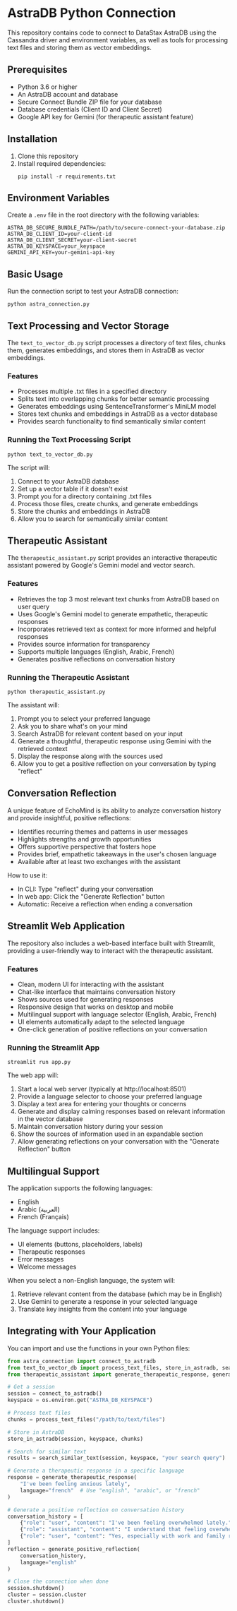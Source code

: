 # AstraDB Python Connection

This repository contains code to connect to DataStax AstraDB using the Cassandra driver and environment variables, as well as tools for processing text files and storing them as vector embeddings.

## Prerequisites

- Python 3.6 or higher
- An AstraDB account and database
- Secure Connect Bundle ZIP file for your database
- Database credentials (Client ID and Client Secret)
- Google API key for Gemini (for therapeutic assistant feature)

## Installation

1. Clone this repository
2. Install required dependencies:
   ```
   pip install -r requirements.txt
   ```

## Environment Variables

Create a `.env` file in the root directory with the following variables:

```
ASTRA_DB_SECURE_BUNDLE_PATH=/path/to/secure-connect-your-database.zip
ASTRA_DB_CLIENT_ID=your-client-id
ASTRA_DB_CLIENT_SECRET=your-client-secret
ASTRA_DB_KEYSPACE=your_keyspace
GEMINI_API_KEY=your-gemini-api-key
```

## Basic Usage

Run the connection script to test your AstraDB connection:

```
python astra_connection.py
```

## Text Processing and Vector Storage

The `text_to_vector_db.py` script processes a directory of text files, chunks them, generates embeddings, and stores them in AstraDB as vector embeddings.

### Features

- Processes multiple .txt files in a specified directory
- Splits text into overlapping chunks for better semantic processing
- Generates embeddings using SentenceTransformer's MiniLM model
- Stores text chunks and embeddings in AstraDB as a vector database
- Provides search functionality to find semantically similar content

### Running the Text Processing Script

```
python text_to_vector_db.py
```

The script will:
1. Connect to your AstraDB database
2. Set up a vector table if it doesn't exist
3. Prompt you for a directory containing .txt files
4. Process those files, create chunks, and generate embeddings
5. Store the chunks and embeddings in AstraDB
6. Allow you to search for semantically similar content

## Therapeutic Assistant

The `therapeutic_assistant.py` script provides an interactive therapeutic assistant powered by Google's Gemini model and vector search.

### Features

- Retrieves the top 3 most relevant text chunks from AstraDB based on user query
- Uses Google's Gemini model to generate empathetic, therapeutic responses
- Incorporates retrieved text as context for more informed and helpful responses
- Provides source information for transparency
- Supports multiple languages (English, Arabic, French)
- Generates positive reflections on conversation history

### Running the Therapeutic Assistant

```
python therapeutic_assistant.py
```

The assistant will:
1. Prompt you to select your preferred language
2. Ask you to share what's on your mind
3. Search AstraDB for relevant content based on your input
4. Generate a thoughtful, therapeutic response using Gemini with the retrieved context
5. Display the response along with the sources used
6. Allow you to get a positive reflection on your conversation by typing "reflect"

## Conversation Reflection

A unique feature of EchoMind is its ability to analyze conversation history and provide insightful, positive reflections:

- Identifies recurring themes and patterns in user messages
- Highlights strengths and growth opportunities
- Offers supportive perspective that fosters hope
- Provides brief, empathetic takeaways in the user's chosen language
- Available after at least two exchanges with the assistant

How to use it:
- In CLI: Type "reflect" during your conversation
- In web app: Click the "Generate Reflection" button
- Automatic: Receive a reflection when ending a conversation

## Streamlit Web Application

The repository also includes a web-based interface built with Streamlit, providing a user-friendly way to interact with the therapeutic assistant.

### Features

- Clean, modern UI for interacting with the assistant
- Chat-like interface that maintains conversation history
- Shows sources used for generating responses
- Responsive design that works on desktop and mobile
- Multilingual support with language selector (English, Arabic, French)
- UI elements automatically adapt to the selected language
- One-click generation of positive reflections on your conversation

### Running the Streamlit App

```
streamlit run app.py
```

The web app will:
1. Start a local web server (typically at http://localhost:8501)
2. Provide a language selector to choose your preferred language
3. Display a text area for entering your thoughts or concerns
4. Generate and display calming responses based on relevant information in the vector database
5. Maintain conversation history during your session
6. Show the sources of information used in an expandable section
7. Allow generating reflections on your conversation with the "Generate Reflection" button

## Multilingual Support

The application supports the following languages:
- English
- Arabic (العربية)
- French (Français)

The language support includes:
- UI elements (buttons, placeholders, labels)
- Therapeutic responses
- Error messages
- Welcome messages

When you select a non-English language, the system will:
1. Retrieve relevant content from the database (which may be in English)
2. Use Gemini to generate a response in your selected language
3. Translate key insights from the content into your language

## Integrating with Your Application

You can import and use the functions in your own Python files:

```python
from astra_connection import connect_to_astradb
from text_to_vector_db import process_text_files, store_in_astradb, search_similar_text
from therapeutic_assistant import generate_therapeutic_response, generate_positive_reflection

# Get a session
session = connect_to_astradb()
keyspace = os.environ.get("ASTRA_DB_KEYSPACE")

# Process text files
chunks = process_text_files("/path/to/text/files")

# Store in AstraDB
store_in_astradb(session, keyspace, chunks)

# Search for similar text
results = search_similar_text(session, keyspace, "your search query")

# Generate a therapeutic response in a specific language
response = generate_therapeutic_response(
    "I've been feeling anxious lately", 
    language="french"  # Use "english", "arabic", or "french"
)

# Generate a positive reflection on conversation history
conversation_history = [
    {"role": "user", "content": "I've been feeling overwhelmed lately."},
    {"role": "assistant", "content": "I understand that feeling overwhelmed can be difficult..."},
    {"role": "user", "content": "Yes, especially with work and family responsibilities."}
]
reflection = generate_positive_reflection(
    conversation_history,
    language="english"
)

# Close the connection when done
session.shutdown()
cluster = session.cluster
cluster.shutdown()
``` 